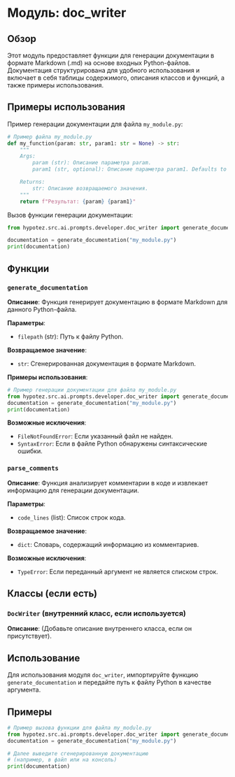 # Модуль: doc_writer

## Обзор

Этот модуль предоставляет функции для генерации документации в формате Markdown (.md) на основе входных Python-файлов.  Документация структурирована для удобного использования и включает в себя таблицы содержимого, описания классов и функций, а также примеры использования.

## Примеры использования

Пример генерации документации для файла `my_module.py`:

```python
# Пример файла my_module.py
def my_function(param: str, param1: str = None) -> str:
    """
    Args:
        param (str): Описание параметра param.
        param1 (str, optional): Описание параметра param1. Defaults to None.

    Returns:
        str: Описание возвращаемого значения.
    """
    return f"Результат: {param} {param1}"
```

Вызов функции генерации документации:

```python
from hypotez.src.ai.prompts.developer.doc_writer import generate_documentation

documentation = generate_documentation("my_module.py")
print(documentation)
```


## Функции

### `generate_documentation`

**Описание**: Функция генерирует документацию в формате Markdown для данного Python-файла.

**Параметры**:
- `filepath` (str): Путь к файлу Python.

**Возвращаемое значение**:
- `str`: Сгенерированная документация в формате Markdown.

**Примеры использования**:

```python
# Пример генерации документации для файла my_module.py
from hypotez.src.ai.prompts.developer.doc_writer import generate_documentation
documentation = generate_documentation("my_module.py")
print(documentation)
```

**Возможные исключения**:
- `FileNotFoundError`: Если указанный файл не найден.
- `SyntaxError`: Если в файле Python обнаружены синтаксические ошибки.

###  `parse_comments`

**Описание**: Функция анализирует комментарии в коде и извлекает информацию для генерации документации.

**Параметры**:
 - `code_lines` (list): Список строк кода.

**Возвращаемое значение**:
 - `dict`: Словарь, содержащий информацию из комментариев.


**Возможные исключения**:
- `TypeError`: Если переданный аргумент не является списком строк.


## Классы (если есть)

### `DocWriter` (внутренний класс, если используется)

**Описание**:  (Добавьте описание внутреннего класса, если он присутствует).



## Использование

Для использования модуля `doc_writer`, импортируйте функцию `generate_documentation` и передайте путь к файлу Python в качестве аргумента.


## Примеры

```python
# Пример вызова функции для файла my_module.py
from hypotez.src.ai.prompts.developer.doc_writer import generate_documentation
documentation = generate_documentation("my_module.py")

# Далее выведите сгенерированную документацию
# (например, в файл или на консоль)
print(documentation)
```

```

```
```


```
```
```
```
```


```
```
```